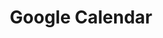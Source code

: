 ---
title: "Google Calendar"
link: "https://calendar.google.com/calendar/embed?src=boo44ipv6dq64ibasbahuutt10%40group.calendar.google.com&ctz=Europe%2FStockholm"
---